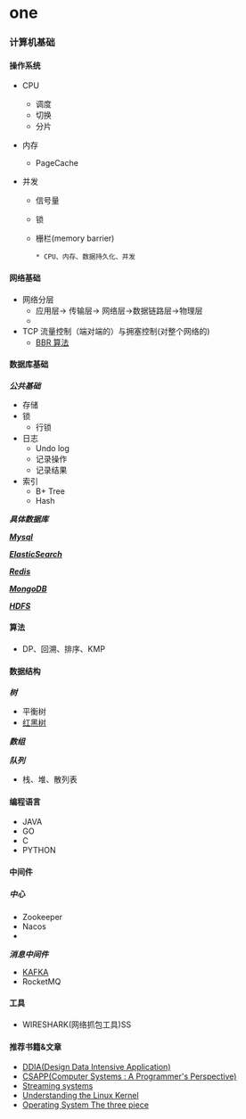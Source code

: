 # one
### 计算机基础

#### 操作系统

* CPU
  * 调度
  * 切换
  * 分片
* 内存
  * PageCache

* 并发
  * 信号量
  * 锁
  * 栅栏(memory barrier)

		* CPU、内存、数据持久化、并发

#### 网络基础

* 网络分层
  * 应用层-> 传输层-> 网络层->数据链路层->物理层
  * 
* TCP 流量控制（端对端的）与拥塞控制(对整个网络的)
  * [BBR 算法](https://github.com/google/bbr)

#### 数据库基础

***公共基础***

* 存储
* 锁
  * 行锁
* 日志
  * Undo log
  * 记录操作
  * 记录结果
* 索引 
  * B+ Tree
  * Hash 

***具体数据库***

***[Mysql](https://github.com/MushsroomsLoveCabbage/one)***

***[ElasticSearch](https://github.com/MushsroomsLoveCabbage/one)***

***[Redis](https://github.com/MushsroomsLoveCabbage/one)***

***[MongoDB](https://github.com/MushsroomsLoveCabbage/one)***

***[HDFS](https://github.com/MushsroomsLoveCabbage/one)***

#### 算法

* DP、回溯、排序、KMP

#### 数据结构

***树***

* 平衡树
* [红黑树](https://www.jianshu.com/p/e136ec79235c)

***数组*** 

***队列***

* 栈、堆、散列表

#### 编程语言

* JAVA
* GO
* C
* PYTHON

#### 中间件

##### 中心

* Zookeeper
* Nacos
* 

***消息中间件***

* [KAFKA](https://github.com/MushsroomsLoveCabbage/one)
* RocketMQ

#### 工具

* WIRESHARK(网络抓包工具)SS

#### 推荐书籍&文章

* [DDIA(Design Data Intensive Application)](https://book.douban.com/subject/30329536/)
* [CSAPP(Computer Systems : A Programmer's Perspective)](https://book.douban.com/subject/26912767/)
* [Streaming systems](https://book.douban.com/subject/27080632/)
* [Understanding the Linux Kernel](https://book.douban.com/subject/1776614/)
* [Operating System The three piece](https://book.douban.com/subject/33463930/)
